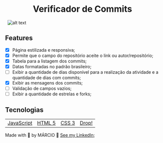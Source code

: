 <h1 align="center">Verificador de Commits</h1>

&nbsp;
![alt text](https://imgbly.com/ib/64pXUM5oDh.gif)

## Features
- [X] Página estilizada e responsiva;
- [X] Permite que o campo do repositório aceite o link ou autor/repositório;
- [x] Tabela para a listagem dos commits;
- [x] Datas formatadas no padrão brasileiro; 
- [ ] Exibir a quantidade de dias disponível para a realização da atividade e a quantidade de dias com commits;
- [x] Exibir as mensagens dos commits;
- [ ] Validação de campos vazios;
- [ ] Exibir a quantidade de estrelas e forks;
## Tecnologias
<table>
    <tr>
     <td><a align="center" href="https://developer.mozilla.org/pt-BR/docs/Web/JavaScript">JavaScript</a></td>
     <td><a align="center" href="https://www.hostinger.com.br/tutoriais/diferenca-entre-html-e-html5#:~:text=O%20HTML5%20%C3%A9%20a%20vers%C3%A3o,documento%20melhoradas%20e%20novas%20APIs.">HTML 5</a></td>
     <td><a align="center" href="https://developer.mozilla.org/pt-BR/docs/Web/CSS">CSS 3</a></td>
     <td><a align="center" href="https://github.com/MarcioJCarvalho/drop">Drop!</a></td>
    </tr>
</table>

Made with :blue_heart: by MÁRCIO :wave: [See my LinkedIn](https://www.linkedin.com/in/marciojcarvalho/);

